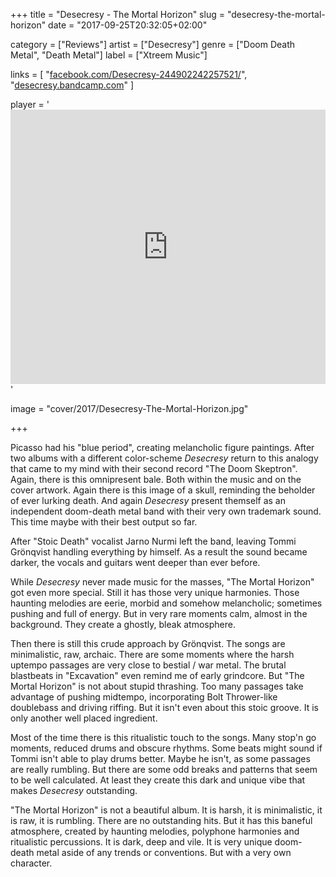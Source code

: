 +++
title = "Desecresy - The Mortal Horizon"
slug = "desecresy-the-mortal-horizon"
date = "2017-09-25T20:32:05+02:00"

category = ["Reviews"]
artist = ["Desecresy"]
genre = ["Doom Death Metal", "Death Metal"]
label = ["Xtreem Music"]

links = [
"[facebook.com/Desecresy-244902242257521/](https://www.facebook.com/Desecresy-244902242257521/)",
"[desecresy.bandcamp.com](https://desecresy.bandcamp.com)"
]

player = '<iframe style="border: 0; width: 100%; height: 439px;" src="https://bandcamp.com/EmbeddedPlayer/album=2446297399/size=large/bgcol=333333/linkcol=ffffff/artwork=none/transparent=true/" ></iframe>'

image = "cover/2017/Desecresy-The-Mortal-Horizon.jpg"

+++

Picasso had his "blue period", creating melancholic figure paintings. After two albums with a different color-scheme _Desecresy_ return to this analogy that came to my mind with their second record "The Doom Skeptron". Again, there is this omnipresent bale. Both within the music and on the cover artwork. Again there is this image of a skull, reminding the beholder of ever lurking death. And again _Desecresy_ present themself as an independent doom-death metal band with their very own trademark sound. This time maybe with their best output so far.

After "Stoic Death" vocalist Jarno Nurmi left the band, leaving Tommi Grönqvist handling everything by himself. As a result the sound became darker, the vocals and guitars went deeper than ever before.

While _Desecresy_ never made music for the masses, "The Mortal Horizon" got even more special. Still it has those very unique harmonies. Those haunting melodies are eerie, morbid and somehow melancholic; sometimes pushing and full of energy. But in very rare moments calm, almost in the background. They create a ghostly, bleak atmosphere.

Then there is still this crude approach by Grönqvist. The songs are minimalistic, raw, archaic. There are some moments where the harsh uptempo passages are very close to bestial / war metal. The brutal blastbeats in "Excavation" even remind me of early grindcore. But "The Mortal Horizon" is not about stupid thrashing. Too many passages take advantage of pushing midtempo, incorporating Bolt Thrower-like doublebass and driving riffing.
But it isn't even about this stoic groove. It is only another well placed ingredient.

Most of the time there is this ritualistic touch to the songs. Many stop'n go moments, reduced drums and obscure rhythms. Some beats might sound if Tommi isn't able to play drums better. Maybe he isn't, as some passages are really rumbling. But there are some odd breaks and patterns that seem to be well calculated. At least they create this dark and unique vibe that makes _Desecresy_ outstanding.

"The Mortal Horizon" is not a beautiful album. It is harsh, it is minimalistic, it is raw, it is rumbling. There are no outstanding hits. But it has this baneful atmosphere, created by haunting melodies, polyphone harmonies and ritualistic percussions. It is dark, deep and vile. It is very unique doom-death metal aside of any trends or conventions. But with a very own character.
